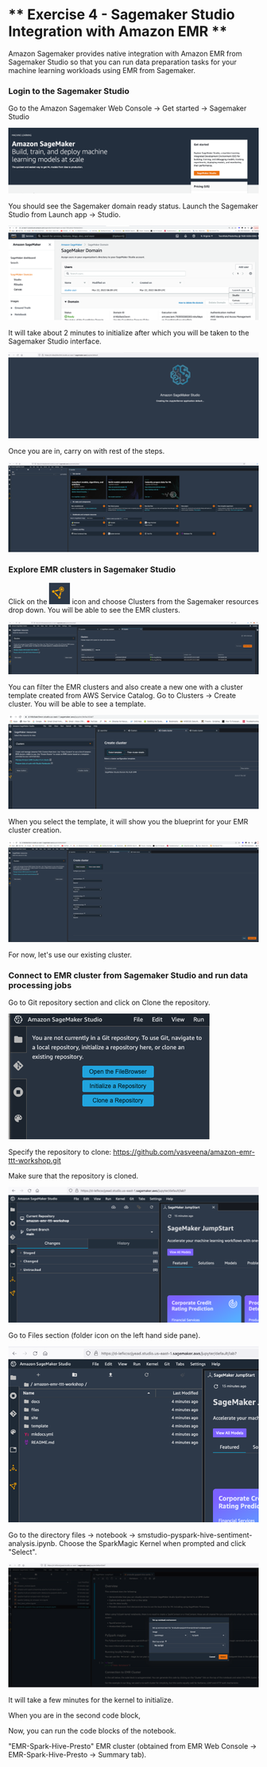 # ** Exercise 4 - Sagemaker Studio Integration with Amazon EMR **

Amazon Sagemaker provides native integration with Amazon EMR from Sagemaker Studio so that you can run data preparation tasks for your machine learning workloads using EMR from Sagemaker.

### Login to the Sagemaker Studio

Go to the Amazon Sagemaker Web Console -> Get started -> Sagemaker Studio

![sm - 7](images/sm-7.png)

You should see the Sagemaker domain ready status. Launch the Sagemaker Studio from Launch app -> Studio.

![sm - 8](images/sm-8.png)

It will take about 2 minutes to initialize after which you will be taken to the Sagemaker Studio interface.

![sm - 11](images/sm-11.png)

Once you are in, carry on with rest of the steps.

![sm - 12](images/sm-12.png)

### Explore EMR clusters in Sagemaker Studio

Click on the ![sm - 1](images/sm-1.png) icon and choose Clusters from the Sagemaker resources drop down. You will be able to see the EMR clusters.

![sm - 2](images/sm-2.png)

You can filter the EMR clusters and also create a new one with a cluster template created from AWS Service Catalog. Go to Clusters -> Create cluster. You will be able to see a template.

![sm - 9](images/sm-9.png)

When you select the template, it will show you the blueprint for your EMR cluster creation.

![sm - 10](images/sm-10.png)

For now, let's use our existing cluster.

### Connect to EMR cluster from Sagemaker Studio and run data processing jobs

Go to Git repository section and click on Clone the repository.

![sm - 3](images/sm-3.png)

Specify the repository to clone: https://github.com/vasveena/amazon-emr-ttt-workshop.git

Make sure that the repository is cloned.

![sm - 4](images/sm-4.png)

Go to Files section (folder icon on the left hand side pane).

![sm - 5](images/sm-5.png)

Go to the directory files -> notebook -> smstudio-pyspark-hive-sentiment-analysis.ipynb. Choose the SparkMagic Kernel when prompted and click "Select".

![sm - 6](images/sm-6.png)

It will take a few minutes for the kernel to initialize. 

When you are in the second code block,

Now, you can run the code blocks of the notebook.

"EMR-Spark-Hive-Presto" EMR cluster (obtained from EMR Web Console -> EMR-Spark-Hive-Presto -> Summary tab).
